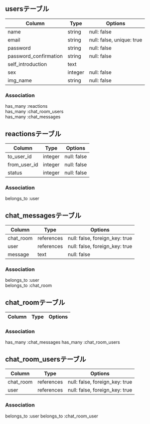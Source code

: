 ## usersテーブル

|Column|Type|Options|
|------|----|-------|
|name|string|null: false|
|email|string|null: false, unique: true|
|password|string|null: false|
|password_confirmation|string|null: false|
|self_introduction|text||
|sex|integer|null: false|
|img_name|string|null: false|

### Association

has_many :reactions  
has_many :chat_room_users  
has_many :chat_messages  

## reactionsテーブル

|Column|Type|Options|
|------|----|-------|
|to_user_id|integer|null: false|
|from_user_id|integer|null: false|
|status|integer|null: false|

### Association

belongs_to :user  

## chat_messagesテーブル

|Column|Type|Options|
|------|----|-------|
|chat_room|references|null: false, foreign_key: true|
|user|references|null: false, foreign_key: true|
|message|text|null: false|


### Association

belongs_to :user  
belongs_to :chat_room

## chat_roomテーブル

|Column|Type|Options|
|------|----|-------|

### Association

has_many :chat_messages
has_many :chat_room_users

## chat_room_usersテーブル

|Column|Type|Options|
|------|----|-------|
|chat_room|references|null: false, foreign_key: true|
|user|references|null: false, foreign_key: true|

### Association

belongs_to :user
belongs_to :chat_room_user

